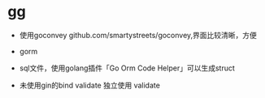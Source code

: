 # gg

- 使用goconvey github.com/smartystreets/goconvey,界面比较清晰，方便

- gorm

- sql文件，使用golang插件「Go Orm Code Helper」可以生成struct

- 未使用gin的bind validate 独立使用 validate

